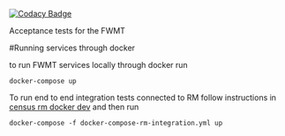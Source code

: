 [![Codacy Badge](https://api.codacy.com/project/badge/Grade/291282703a484065ab603723e2ed9aaa)](https://www.codacy.com/app/ONSDigital_FWMT/census-fwmt-acceptance-tests?utm_source=github.com&amp;utm_medium=referral&amp;utm_content=ONSdigital/census-fwmt-acceptance-tests&amp;utm_campaign=Badge_Grade)

Acceptance tests for the FWMT

#Running services through docker

to run FWMT services locally through docker run
```
docker-compose up
```

To run end to end integration tests connected to RM follow instructions in [census rm docker dev](https://github.com/ONSdigital/census-rm-docker-dev)
and then run 
```
docker-compose -f docker-compose-rm-integration.yml up
```